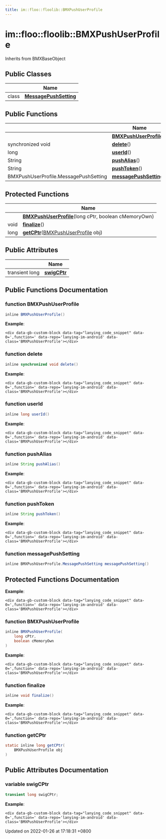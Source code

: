 ```yaml
---
title: im::floo::floolib::BMXPushUserProfile
---
```


# im::floo::floolib::BMXPushUserProfile

Inherits from BMXBaseObject

## Public Classes

|       | Name                                                                                                                          |
| ----- | ----------------------------------------------------------------------------------------------------------------------------- |
| class | [**MessagePushSetting**](classim\_1\_1floo\_1\_1floolib\_1\_1\_b\_m\_x\_push\_user\_profile\_1\_1\_message\_push\_setting.md) |

## Public Functions

|                                       | Name                                                                                                                          |
| ------------------------------------- | ----------------------------------------------------------------------------------------------------------------------------- |
|                                       | [**BMXPushUserProfile**](classim\_1\_1floo\_1\_1floolib\_1\_1\_b\_m\_x\_push\_user\_profile.md#function-bmxpushuserprofile)() |
| synchronized void                     | [**delete**](classim\_1\_1floo\_1\_1floolib\_1\_1\_b\_m\_x\_push\_user\_profile.md#function-delete)()                         |
| long                                  | [**userId**](classim\_1\_1floo\_1\_1floolib\_1\_1\_b\_m\_x\_push\_user\_profile.md#function-userid)()                         |
| String                                | [**pushAlias**](classim\_1\_1floo\_1\_1floolib\_1\_1\_b\_m\_x\_push\_user\_profile.md#function-pushalias)()                   |
| String                                | [**pushToken**](classim\_1\_1floo\_1\_1floolib\_1\_1\_b\_m\_x\_push\_user\_profile.md#function-pushtoken)()                   |
| BMXPushUserProfile.MessagePushSetting | [**messagePushSetting**](classim\_1\_1floo\_1\_1floolib\_1\_1\_b\_m\_x\_push\_user\_profile.md#function-messagepushsetting)() |

## Protected Functions

|      | Name                                                                                                                                                                                                   |
| ---- | ------------------------------------------------------------------------------------------------------------------------------------------------------------------------------------------------------ |
|      | [**BMXPushUserProfile**](classim\_1\_1floo\_1\_1floolib\_1\_1\_b\_m\_x\_push\_user\_profile.md#function-bmxpushuserprofile)(long cPtr, boolean cMemoryOwn)                                             |
| void | [**finalize**](classim\_1\_1floo\_1\_1floolib\_1\_1\_b\_m\_x\_push\_user\_profile.md#function-finalize)()                                                                                              |
| long | [**getCPtr**](classim\_1\_1floo\_1\_1floolib\_1\_1\_b\_m\_x\_push\_user\_profile.md#function-getcptr)([BMXPushUserProfile](classim\_1\_1floo\_1\_1floolib\_1\_1\_b\_m\_x\_push\_user\_profile.md) obj) |

## Public Attributes

|                | Name                                                                                                    |
| -------------- | ------------------------------------------------------------------------------------------------------- |
| transient long | [**swigCPtr**](classim\_1\_1floo\_1\_1floolib\_1\_1\_b\_m\_x\_push\_user\_profile.md#variable-swigcptr) |

## Public Functions Documentation

### function BMXPushUserProfile

```java
inline BMXPushUserProfile()
```

**Example**:

```
<div data-gb-custom-block data-tag="lanying_code_snippet" data-0=',function=' data-repo='lanying-im-android' data-class='BMXPushUserProfile'></div>
```

### function delete

```java
inline synchronized void delete()
```

**Example**:

```
<div data-gb-custom-block data-tag="lanying_code_snippet" data-0=',function=' data-repo='lanying-im-android' data-class='BMXPushUserProfile'></div>
```

### function userId

```java
inline long userId()
```

**Example**:

```
<div data-gb-custom-block data-tag="lanying_code_snippet" data-0=',function=' data-repo='lanying-im-android' data-class='BMXPushUserProfile'></div>
```

### function pushAlias

```java
inline String pushAlias()
```

**Example**:

```
<div data-gb-custom-block data-tag="lanying_code_snippet" data-0=',function=' data-repo='lanying-im-android' data-class='BMXPushUserProfile'></div>
```

### function pushToken

```java
inline String pushToken()
```

**Example**:

```
<div data-gb-custom-block data-tag="lanying_code_snippet" data-0=',function=' data-repo='lanying-im-android' data-class='BMXPushUserProfile'></div>
```

### function messagePushSetting

```java
inline BMXPushUserProfile.MessagePushSetting messagePushSetting()
```

## Protected Functions Documentation

**Example**:

```
<div data-gb-custom-block data-tag="lanying_code_snippet" data-0=',function=' data-repo='lanying-im-android' data-class='BMXPushUserProfile'></div>
```

### function BMXPushUserProfile

```java
inline BMXPushUserProfile(
    long cPtr,
    boolean cMemoryOwn
)
```

**Example**:

```
<div data-gb-custom-block data-tag="lanying_code_snippet" data-0=',function=' data-repo='lanying-im-android' data-class='BMXPushUserProfile'></div>
```

### function finalize

```java
inline void finalize()
```

**Example**:

```
<div data-gb-custom-block data-tag="lanying_code_snippet" data-0=',function=' data-repo='lanying-im-android' data-class='BMXPushUserProfile'></div>
```

### function getCPtr

```java
static inline long getCPtr(
    BMXPushUserProfile obj
)
```

## Public Attributes Documentation

### variable swigCPtr

```java
transient long swigCPtr;
```

**Example**:

```
<div data-gb-custom-block data-tag="lanying_code_snippet" data-0=',function=' data-repo='lanying-im-android' data-class='BMXPushUserProfile'></div>
```



Updated on 2022-01-26 at 17:18:31 +0800
